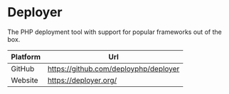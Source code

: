 # Deployer

The PHP deployment tool with support for popular frameworks out of the box.

| Platform | Url                                                              |
|----------|------------------------------------------------------------------|
| GitHub   | https://github.com/deployphp/deployer                            |
| Website  | https://deployer.org/                                            |
